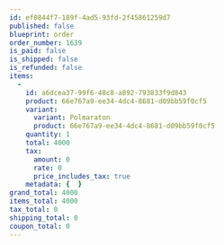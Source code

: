 ```yaml
---
id: ef0844f7-189f-4ad5-93fd-2f45861259d7
published: false
blueprint: order
order_number: 1639
is_paid: false
is_shipped: false
is_refunded: false
items:
  -
    id: a6dcea37-99f6-48c8-a892-793833f9d843
    product: 66e767a9-ee34-4dc4-8681-d09bb59f0cf5
    variant:
      variant: Polmaraton
      product: 66e767a9-ee34-4dc4-8681-d09bb59f0cf5
    quantity: 1
    total: 4000
    tax:
      amount: 0
      rate: 0
      price_includes_tax: true
    metadata: {  }
grand_total: 4000
items_total: 4000
tax_total: 0
shipping_total: 0
coupon_total: 0
---
```

